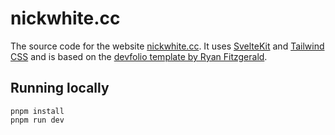 # nickwhite.cc

The source code for the website [nickwhite.cc](https://nickwhite.cc). It uses [SvelteKit](https://kit.svelte.dev/) and [Tailwind CSS](https://tailwindcss.com/) and is based on the [devfolio template by Ryan Fitzgerald](https://github.com/RyanFitzgerald/devfolio).

## Running locally

```shell
pnpm install
pnpm run dev
```
